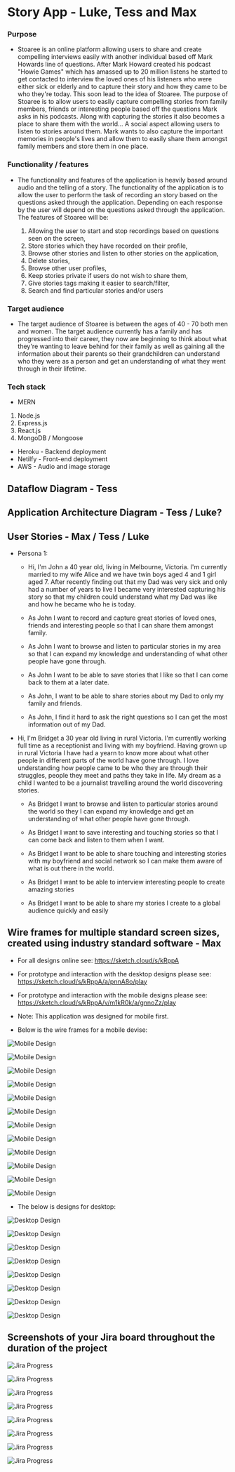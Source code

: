 # Story App - Luke, Tess and Max 

### Purpose

  - Stoaree is an online platform allowing users to share and create compelling interviews easily with another individual based off Mark Howards line of questions. After Mark Howard created his podcast "Howie Games" which has amassed up to 20 million listens he started to get contacted to interview the loved ones of his listeners who were either sick or elderly and to capture their story and how they came to be who they're today. This soon lead to the idea of Stoaree. The purpose of Stoaree is to allow users to easily capture compelling stories from family members, friends or interesting people based off the questions Mark asks in his podcasts. Along with capturing the stories it also becomes a place to share them with the world... A social aspect allowing users to listen to stories around them. Mark wants to also capture the important memories in people's lives and allow them to easily share them amongst family members and store them in one place. 

### Functionality / features

  - The functionality and features of the application is heavily based around audio and the telling of a story. The functionality of the application is to allow the user to perform the task of recording an story based on the questions asked through the application. Depending on each response by the user will depend on the questions asked through the application. The features of Stoaree will be:

    1. Allowing the user to start and stop recordings based on questions seen on the screen,
    2. Store stories which they have recorded on their profile,
    3. Browse other stories and listen to other stories on the application,
    4. Delete stories,
    5. Browse other user profiles,
    6. Keep stories private if users do not wish to share them,
    7. Give stories tags making it easier to search/filter,
    8. Search and find particular stories and/or users

### Target audience

  - The target audience of Stoaree is between the ages of 40 - 70 both men and women. The target audience currently has a family and has progressed into their career, they now are beginning to think about what they're wanting to leave behind for their family as well as gaining all the information about their parents so their grandchildren can understand who they were as a person and get an understanding of what they went through in their lifetime.  

### Tech stack
  - MERN
  1. Node.js
  2. Express.js
  3. React.js
  4. MongoDB / Mongoose

  - Heroku - Backend deployment 
  - Netilfy - Front-end deployment
  - AWS - Audio and image storage

## Dataflow Diagram - Tess

## Application Architecture Diagram - Tess / Luke?

## User Stories - Max / Tess / Luke

  - Persona 1:

    - Hi, I'm John a 40 year old, living in Melbourne, Victoria. I'm currently married to my wife Alice and we have twin boys aged 4 and 1 girl aged 7. After recently finding out that my Dad was very sick and only had a number of years to live I became very interested capturing his story so that my children could understand what my Dad was like and how he became who he is today.

    - As John I want to record and capture great stories of loved ones, friends and interesting people so that I can share them amongst family. 

    - As John I want to browse and listen to particular stories in my area so that I can expand my knowledge and understanding of what other people have gone through. 

    - As John I want to be able to save stories that I like so that I can come back to them at a later date.

    - As John, I want to be able to share stories about my Dad to only my family and friends. 

    - As John, I find it hard to ask the right questions so I can get the most information out of my Dad.

  - Hi, I'm Bridget a 30 year old living in rural Victoria. I'm currently working full time as a receptionist and living with my boyfriend. Having grown up in rural Victoria I have had a yearn to know more about what other people in different parts of the world have gone through. I love understanding how people came to be who they are through their struggles, people they meet and paths they take in life. My dream as a child I wanted to be a journalist travelling around the world discovering stories. 

    - As Bridget I want to browse and listen to particular stories around the world so they I can expand my knowledge and get an understanding of what other people have gone through.

    - As Bridget I want to save interesting and touching stories so that I can come back and listen to them when I want.

    - As Bridget I want to be able to share touching and interesting stories with my boyfriend and social network so I can make them aware of what is out there in the world.

    - As Bridget I want to be able to interview interesting people to create amazing stories
    
    - As Bridget I want to be able to share my stories I create to a global audience quickly and easily


## Wire frames for multiple standard screen sizes, created using industry standard software - Max

  - For all designs online see: https://sketch.cloud/s/kRppA 
  - For prototype and interaction with the desktop designs please see: https://sketch.cloud/s/kRppA/a/pnnA8o/play 
  - For prototype and interaction with the mobile designs please see: https://sketch.cloud/s/kRppA/v/m1kR0k/a/gnnoZz/play 

  - Note: This application was designed for mobile first.
  - Below is the wire frames for a mobile devise:

  ![Mobile Design](./images/mobileDesigns/01_mobile_design.png)

  ![Mobile Design](./images/mobileDesigns/02_mobile_design.png)

  ![Mobile Design](./images/mobileDesigns/03_mobile_design.png)

  ![Mobile Design](./images/mobileDesigns/04_mobile_design.png)

  ![Mobile Design](./images/mobileDesigns/05_mobile_design.png)

  ![Mobile Design](./images/mobileDesigns/06_mobile_design.png)

  ![Mobile Design](./images/mobileDesigns/07_mobile_design.png)

  ![Mobile Design](./images/mobileDesigns/08_mobile_design.png)

  ![Mobile Design](./images/mobileDesigns/09_mobile_design.png)

  ![Mobile Design](./images/mobileDesigns/10_mobile_design.png)

  ![Mobile Design](./images/mobileDesigns/11_mobile_design.png)

  ![Mobile Design](./images/mobileDesigns/12_mobile_design.png)

  - The below is designs for desktop: 

  ![Desktop Design](./images/desktopDesigns/01_desktop_design.png)

  ![Desktop Design](./images/desktopDesigns/02_desktop_design.png)

  ![Desktop Design](./images/desktopDesigns/03_desktop_design.png)

  ![Desktop Design](./images/desktopDesigns/04_desktop_design.png)

  ![Desktop Design](./images/desktopDesigns/05_desktop_design.png)

  ![Desktop Design](./images/desktopDesigns/06_desktop_design.png)

  ![Desktop Design](./images/desktopDesigns/07_desktop_design.png)

  ![Desktop Design](./images/desktopDesigns/08_desktop_design.png)




## Screenshots of your Jira board throughout the duration of the project

  ![Jira Progress](./images/jiraProgress/01-jira-progress.png)

  ![Jira Progress](./images/jiraProgress/02-jira-progress.png)

  ![Jira Progress](./images/jiraProgress/03-jira-progress.png)

  ![Jira Progress](./images/jiraProgress/04-jira-progress.png)

  ![Jira Progress](./images/jiraProgress/05-jira-progress.png)

  ![Jira Progress](./images/jiraProgress/06-jira-progress.png)

  ![Jira Progress](./images/jiraProgress/07-jira-progress.png)

  ![Jira Progress](./images/jiraProgress/08-jira-progress.png)


